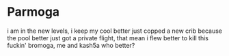 # Parmoga
i am in the new levels, i keep my cool better
just copped a new crib because the pool better
just got a private flight, that mean i flew better
to kill this fuckin' bromoga, me and kash5a who better?
